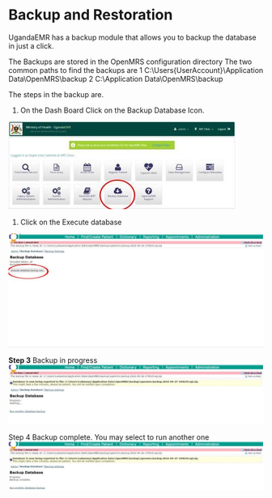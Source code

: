 # Backup and Restoration 

UgandaEMR has a backup module that allows you to backup the database in just a click.

The Backups are stored in the OpenMRS configuration directory
The two common paths to find the backups are
1 C:\Users\{UserAccount}\Application Data\OpenMRS\backup
2 C:\Application Data\OpenMRS\backup

The steps in the backup are.
1. On the Dash Board Click on the Backup Database Icon.


![Dash Board backup button](images/backup/backup1.0.jpg)

1. Click on the Execute database

![](images/backup/backup2.jpg)

**Step 3** Backup in progress
![Backup in progress](images/backup/backup3.jpg)

Step 4 Backup complete. You may select to run another one
![Backup complete](images/backup/backup4.jpg)